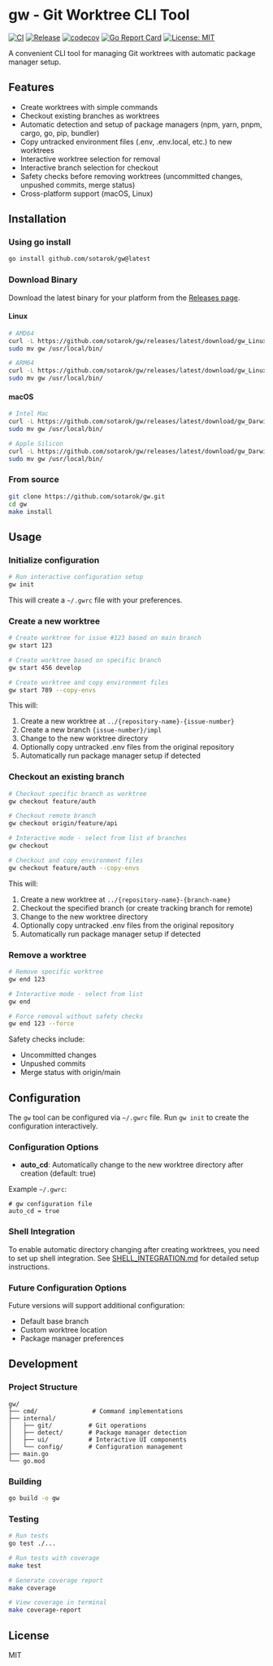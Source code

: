 # gw - Git Worktree CLI Tool

[![CI](https://github.com/sotarok/gw/actions/workflows/ci.yml/badge.svg)](https://github.com/sotarok/gw/actions/workflows/ci.yml)
[![Release](https://github.com/sotarok/gw/actions/workflows/release.yml/badge.svg)](https://github.com/sotarok/gw/actions/workflows/release.yml)
[![codecov](https://codecov.io/gh/sotarok/gw/branch/main/graph/badge.svg)](https://codecov.io/gh/sotarok/gw)
[![Go Report Card](https://goreportcard.com/badge/github.com/sotarok/gw)](https://goreportcard.com/report/github.com/sotarok/gw)
[![License: MIT](https://img.shields.io/badge/License-MIT-yellow.svg)](https://opensource.org/licenses/MIT)

A convenient CLI tool for managing Git worktrees with automatic package manager setup.

## Features

- Create worktrees with simple commands
- Checkout existing branches as worktrees
- Automatic detection and setup of package managers (npm, yarn, pnpm, cargo, go, pip, bundler)
- Copy untracked environment files (.env, .env.local, etc.) to new worktrees
- Interactive worktree selection for removal
- Interactive branch selection for checkout
- Safety checks before removing worktrees (uncommitted changes, unpushed commits, merge status)
- Cross-platform support (macOS, Linux)

## Installation

### Using go install

```bash
go install github.com/sotarok/gw@latest
```

### Download Binary

Download the latest binary for your platform from the [Releases page](https://github.com/sotarok/gw/releases).

#### Linux

```bash
# AMD64
curl -L https://github.com/sotarok/gw/releases/latest/download/gw_Linux_x86_64.tar.gz | tar xz
sudo mv gw /usr/local/bin/

# ARM64
curl -L https://github.com/sotarok/gw/releases/latest/download/gw_Linux_arm64.tar.gz | tar xz
sudo mv gw /usr/local/bin/
```

#### macOS

```bash
# Intel Mac
curl -L https://github.com/sotarok/gw/releases/latest/download/gw_Darwin_x86_64.tar.gz | tar xz
sudo mv gw /usr/local/bin/

# Apple Silicon
curl -L https://github.com/sotarok/gw/releases/latest/download/gw_Darwin_arm64.tar.gz | tar xz
sudo mv gw /usr/local/bin/
```


### From source

```bash
git clone https://github.com/sotarok/gw.git
cd gw
make install
```

## Usage

### Initialize configuration

```bash
# Run interactive configuration setup
gw init
```

This will create a `~/.gwrc` file with your preferences.

### Create a new worktree

```bash
# Create worktree for issue #123 based on main branch
gw start 123

# Create worktree based on specific branch
gw start 456 develop

# Create worktree and copy environment files
gw start 789 --copy-envs
```

This will:
1. Create a new worktree at `../{repository-name}-{issue-number}`
2. Create a new branch `{issue-number}/impl`
3. Change to the new worktree directory
4. Optionally copy untracked .env files from the original repository
5. Automatically run package manager setup if detected

### Checkout an existing branch

```bash
# Checkout specific branch as worktree
gw checkout feature/auth

# Checkout remote branch
gw checkout origin/feature/api

# Interactive mode - select from list of branches
gw checkout

# Checkout and copy environment files
gw checkout feature/auth --copy-envs
```

This will:
1. Create a new worktree at `../{repository-name}-{branch-name}`
2. Checkout the specified branch (or create tracking branch for remote)
3. Change to the new worktree directory
4. Optionally copy untracked .env files from the original repository
5. Automatically run package manager setup if detected

### Remove a worktree

```bash
# Remove specific worktree
gw end 123

# Interactive mode - select from list
gw end

# Force removal without safety checks
gw end 123 --force
```

Safety checks include:
- Uncommitted changes
- Unpushed commits
- Merge status with origin/main

## Configuration

The `gw` tool can be configured via `~/.gwrc` file. Run `gw init` to create the configuration interactively.

### Configuration Options

- **auto_cd**: Automatically change to the new worktree directory after creation (default: true)

Example `~/.gwrc`:
```
# gw configuration file
auto_cd = true
```

### Shell Integration

To enable automatic directory changing after creating worktrees, you need to set up shell integration. See [SHELL_INTEGRATION.md](SHELL_INTEGRATION.md) for detailed setup instructions.

### Future Configuration Options

Future versions will support additional configuration:
- Default base branch
- Custom worktree location
- Package manager preferences

## Development

### Project Structure

```
gw/
├── cmd/               # Command implementations
├── internal/
│   ├── git/          # Git operations
│   ├── detect/       # Package manager detection
│   ├── ui/           # Interactive UI components
│   └── config/       # Configuration management
├── main.go
└── go.mod
```

### Building

```bash
go build -o gw
```

### Testing

```bash
# Run tests
go test ./...

# Run tests with coverage
make test

# Generate coverage report
make coverage

# View coverage in terminal
make coverage-report
```

## License

MIT
